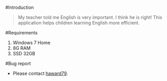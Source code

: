 #Introduction
> My teacher told me English is very important.
I think he is right! This application helps children learning English more efficient.

#Requirements
1. Windows 7 Home
2. 8G RAM
3. SSD 32GB

#Bug report
* Please contact [haward79](https://www.haward79.tw/).

